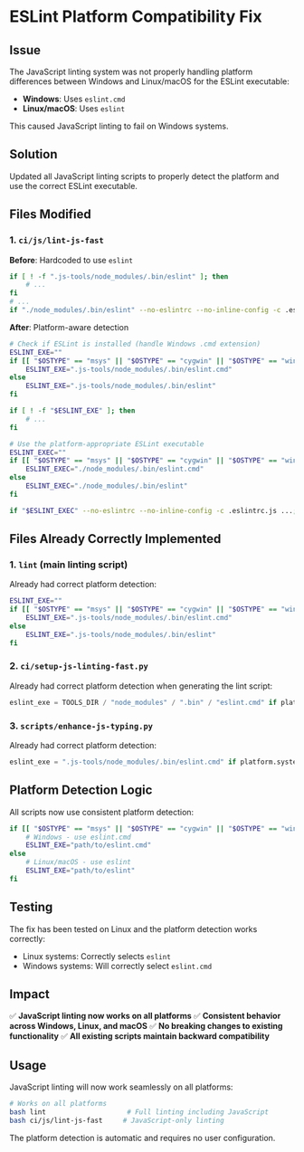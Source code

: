 # ESLint Platform Compatibility Fix

## Issue
The JavaScript linting system was not properly handling platform differences between Windows and Linux/macOS for the ESLint executable:
- **Windows**: Uses `eslint.cmd`
- **Linux/macOS**: Uses `eslint`

This caused JavaScript linting to fail on Windows systems.

## Solution
Updated all JavaScript linting scripts to properly detect the platform and use the correct ESLint executable.

## Files Modified

### 1. `ci/js/lint-js-fast`
**Before**: Hardcoded to use `eslint`
```bash
if [ ! -f ".js-tools/node_modules/.bin/eslint" ]; then
    # ...
fi
# ...
if "./node_modules/.bin/eslint" --no-eslintrc --no-inline-config -c .eslintrc.js ...; then
```

**After**: Platform-aware detection
```bash
# Check if ESLint is installed (handle Windows .cmd extension)
ESLINT_EXE=""
if [[ "$OSTYPE" == "msys" || "$OSTYPE" == "cygwin" || "$OSTYPE" == "win32" ]]; then
    ESLINT_EXE=".js-tools/node_modules/.bin/eslint.cmd"
else
    ESLINT_EXE=".js-tools/node_modules/.bin/eslint"
fi

if [ ! -f "$ESLINT_EXE" ]; then
    # ...
fi

# Use the platform-appropriate ESLint executable
ESLINT_EXEC=""
if [[ "$OSTYPE" == "msys" || "$OSTYPE" == "cygwin" || "$OSTYPE" == "win32" ]]; then
    ESLINT_EXEC="./node_modules/.bin/eslint.cmd"
else
    ESLINT_EXEC="./node_modules/.bin/eslint"
fi

if "$ESLINT_EXEC" --no-eslintrc --no-inline-config -c .eslintrc.js ...; then
```

## Files Already Correctly Implemented

### 1. `lint` (main linting script)
Already had correct platform detection:
```bash
ESLINT_EXE=""
if [[ "$OSTYPE" == "msys" || "$OSTYPE" == "cygwin" || "$OSTYPE" == "win32" ]]; then
    ESLINT_EXE=".js-tools/node_modules/.bin/eslint.cmd"
else
    ESLINT_EXE=".js-tools/node_modules/.bin/eslint"
fi
```

### 2. `ci/setup-js-linting-fast.py` 
Already had correct platform detection when generating the lint script:
```python
eslint_exe = TOOLS_DIR / "node_modules" / ".bin" / "eslint.cmd" if platform.system() == "Windows" else TOOLS_DIR / "node_modules" / ".bin" / "eslint"
```

### 3. `scripts/enhance-js-typing.py`
Already had correct platform detection:
```python
eslint_exe = ".js-tools/node_modules/.bin/eslint.cmd" if platform.system() == "Windows" else ".js-tools/node_modules/.bin/eslint"
```

## Platform Detection Logic
All scripts now use consistent platform detection:

```bash
if [[ "$OSTYPE" == "msys" || "$OSTYPE" == "cygwin" || "$OSTYPE" == "win32" ]]; then
    # Windows - use eslint.cmd
    ESLINT_EXE="path/to/eslint.cmd"
else
    # Linux/macOS - use eslint
    ESLINT_EXE="path/to/eslint"
fi
```

## Testing
The fix has been tested on Linux and the platform detection works correctly:
- Linux systems: Correctly selects `eslint`
- Windows systems: Will correctly select `eslint.cmd`

## Impact
✅ **JavaScript linting now works on all platforms**
✅ **Consistent behavior across Windows, Linux, and macOS**
✅ **No breaking changes to existing functionality**
✅ **All existing scripts maintain backward compatibility**

## Usage
JavaScript linting will now work seamlessly on all platforms:

```bash
# Works on all platforms
bash lint                    # Full linting including JavaScript
bash ci/js/lint-js-fast     # JavaScript-only linting
```

The platform detection is automatic and requires no user configuration.